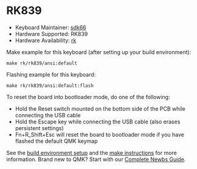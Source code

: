 # RK839

* Keyboard Maintainer: [sdk66](https://github.com/sdk66)
* Hardware Supported: RK839
* Hardware Availability: [rk](http://www.rkgaming.com)

Make example for this keyboard (after setting up your build environment):

    make rk/rk839/ansi:default
        
Flashing example for this keyboard:

    make rk/rk839/ansi:default:flash

To reset the board into bootloader mode, do one of the following:

* Hold the Reset switch mounted on the bottom side of the PCB while connecting the USB cable
* Hold the Escape key while connecting the USB cable (also erases persistent settings)
* Fn+R_Shift+Esc will reset the board to bootloader mode if you have flashed the default QMK keymap

See the [build environment setup](https://docs.qmk.fm/#/getting_started_build_tools) and the [make instructions](https://docs.qmk.fm/#/getting_started_make_guide) for more information. Brand new to QMK? Start with our [Complete Newbs Guide](https://docs.qmk.fm/#/newbs).

